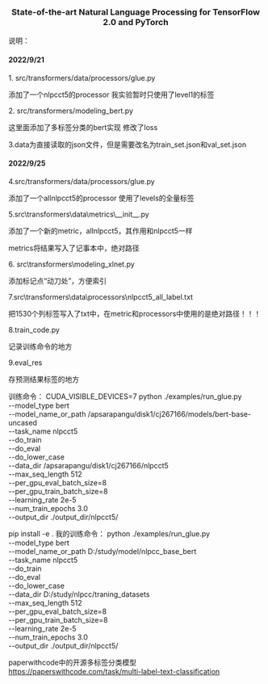 <h3 align="center">
<p>State-of-the-art Natural Language Processing for TensorFlow 2.0 and PyTorch
</h3>
<p></p>
说明：

<p><h4>2022/9/21</h4></p>
<p>1. src/transformers/data/processors/glue.py </p>
<p>添加了一个nlpcct5的processor 我实验暂时只使用了level1的标签</p>
<p>2. src/transformers/modeling_bert.py </p>
<p>这里面添加了多标签分类的bert实现 修改了loss</p>
<p>3.data为直接读取的json文件，但是需要改名为train_set.json和val_set.json</p>

<p><h4>2022/9/25</h4></p>
<p>4.src/transformers/data/processors/glue.py </p>
<p>添加了一个allnlpcct5的processor 使用了levels的全量标签</p>

<p>5.src\transformers\data\metrics\__init__.py</p>
<p>添加了一个新的metric，allnlpcct5，其作用和nlpcct5一样</p>
<p>metrics将结果写入了记事本中，绝对路径</p>
<p>6. src\transformers\modeling_xlnet.py </p>
<p>添加标记点“动刀处”，方便索引</p>
<p>7.src\transformers\data\processors\nlpcct5_all_label.txt </p>
<p>把1530个列标签写入了txt中，在metric和processors中使用的是绝对路径！！！</p>
<p>8.train_code.py </p>
<p>记录训练命令的地方</p>
<p>9.eval_res </p>
<p>存预测结果标签的地方</p>

训练命令：
CUDA_VISIBLE_DEVICES=7 python ./examples/run_glue.py     
--model_type bert     
--model_name_or_path /apsarapangu/disk1/cj267166/models/bert-base-uncased     
--task_name nlpcct5    
--do_train     
--do_eval     
--do_lower_case     
--data_dir /apsarapangu/disk1/cj267166/nlpcct5     
--max_seq_length 512     
--per_gpu_eval_batch_size=8       
--per_gpu_train_batch_size=8       
--learning_rate 2e-5     
--num_train_epochs 3.0     
--output_dir ./output_dir/nlpcct5/

pip install -e .
我的训练命令：
python ./examples/run_glue.py     
--model_type bert     
--model_name_or_path D:/study/model/nlpcc_base_bert     
--task_name nlpcct5    
--do_train     
--do_eval     
--do_lower_case     
--data_dir D:/study/nlpcc/traning_datasets     
--max_seq_length 512     
--per_gpu_eval_batch_size=8       
--per_gpu_train_batch_size=8       
--learning_rate 2e-5     
--num_train_epochs 3.0     
--output_dir ./output_dir/nlpcct5/


paperwithcode中的开源多标签分类模型
https://paperswithcode.com/task/multi-label-text-classification

